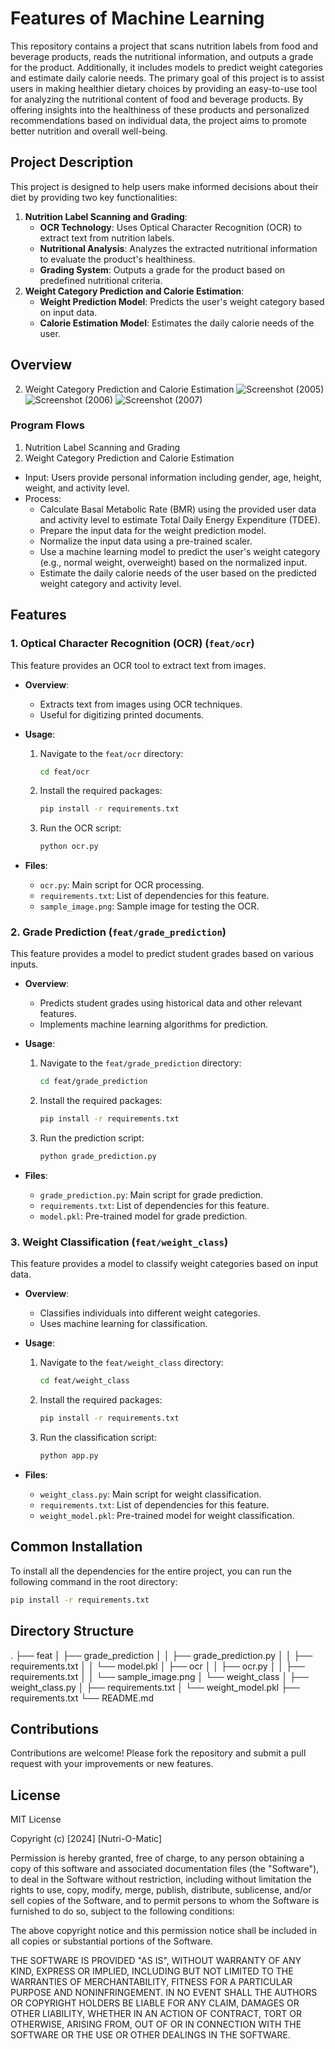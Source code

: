 # Features of Machine Learning

This repository contains a project that scans nutrition labels from food and beverage products, reads the nutritional information, and outputs a grade for the product. Additionally, it includes models to predict weight categories and estimate daily calorie needs. The primary goal of this project is to assist users in making healthier dietary choices by providing an easy-to-use tool for analyzing the nutritional content of food and beverage products. By offering insights into the healthiness of these products and personalized recommendations based on individual data, the project aims to promote better nutrition and overall well-being.

## Project Description

This project is designed to help users make informed decisions about their diet by providing two key functionalities:
1. **Nutrition Label Scanning and Grading**: 
   - **OCR Technology**: Uses Optical Character Recognition (OCR) to extract text from nutrition labels.
   - **Nutritional Analysis**: Analyzes the extracted nutritional information to evaluate the product's healthiness.
   - **Grading System**: Outputs a grade for the product based on predefined nutritional criteria.
2. **Weight Category Prediction and Calorie Estimation**:
   - **Weight Prediction Model**: Predicts the user's weight category based on input data.
   - **Calorie Estimation Model**: Estimates the daily calorie needs of the user.
     
## Overview

2. Weight Category Prediction and Calorie Estimation
![Screenshot (2005)](https://github.com/nutriomatic/machine-learning-kaisar/assets/105763198/ffcdc0d9-9728-4b83-8e17-3d00712307ba)
![Screenshot (2006)](https://github.com/nutriomatic/machine-learning-kaisar/assets/105763198/cba47b42-0954-433a-b832-7b0564968c88)
![Screenshot (2007)](https://github.com/nutriomatic/machine-learning-kaisar/assets/105763198/9c1a9e06-79ad-4b9a-88f3-97c30df36fb5)

### Program Flows
1. Nutrition Label Scanning and Grading
2. Weight Category Prediction and Calorie Estimation
- Input: Users provide personal information including gender, age, height, weight, and activity level.
- Process:
  - Calculate Basal Metabolic Rate (BMR) using the provided user data and activity level to estimate Total Daily Energy Expenditure (TDEE).
  - Prepare the input data for the weight prediction model.
  - Normalize the input data using a pre-trained scaler.
  - Use a machine learning model to predict the user's weight category (e.g., normal weight, overweight) based on the normalized input.
  - Estimate the daily calorie needs of the user based on the predicted weight category and activity level.
    
## Features

### 1. Optical Character Recognition (OCR) (`feat/ocr`)

This feature provides an OCR tool to extract text from images.

- **Overview**: 
  - Extracts text from images using OCR techniques.
  - Useful for digitizing printed documents.
  
- **Usage**:
  1. Navigate to the `feat/ocr` directory:
     ```bash
     cd feat/ocr
     ```
  2. Install the required packages:
     ```bash
     pip install -r requirements.txt
     ```
  3. Run the OCR script:
     ```bash
     python ocr.py
     ```

- **Files**:
  - `ocr.py`: Main script for OCR processing.
  - `requirements.txt`: List of dependencies for this feature.
  - `sample_image.png`: Sample image for testing the OCR.

### 2. Grade Prediction (`feat/grade_prediction`)

This feature provides a model to predict student grades based on various inputs.

- **Overview**: 
  - Predicts student grades using historical data and other relevant features.
  - Implements machine learning algorithms for prediction.
  
- **Usage**:
  1. Navigate to the `feat/grade_prediction` directory:
     ```bash
     cd feat/grade_prediction
     ```
  2. Install the required packages:
     ```bash
     pip install -r requirements.txt
     ```
  3. Run the prediction script:
     ```bash
     python grade_prediction.py
     ```

- **Files**:
  - `grade_prediction.py`: Main script for grade prediction.
  - `requirements.txt`: List of dependencies for this feature.
  - `model.pkl`: Pre-trained model for grade prediction.
    
### 3. Weight Classification (`feat/weight_class`)

This feature provides a model to classify weight categories based on input data.

- **Overview**: 
  - Classifies individuals into different weight categories.
  - Uses machine learning for classification.
  
- **Usage**:
  1. Navigate to the `feat/weight_class` directory:
     ```bash
     cd feat/weight_class
     ```
  2. Install the required packages:
     ```bash
     pip install -r requirements.txt
     ```
  3. Run the classification script:
     ```bash
     python app.py
     ```

- **Files**:
  - `weight_class.py`: Main script for weight classification.
  - `requirements.txt`: List of dependencies for this feature.
  - `weight_model.pkl`: Pre-trained model for weight classification.

## Common Installation

To install all the dependencies for the entire project, you can run the following command in the root directory:

```bash
pip install -r requirements.txt
```

## Directory Structure
.
├── feat
│   ├── grade_prediction
│   │   ├── grade_prediction.py
│   │   ├── requirements.txt
│   │   └── model.pkl
│   ├── ocr
│   │   ├── ocr.py
│   │   ├── requirements.txt
│   │   └── sample_image.png
│   └── weight_class
│       ├── weight_class.py
│       ├── requirements.txt
│       └── weight_model.pkl
├── requirements.txt
└── README.md

## Contributions

Contributions are welcome! Please fork the repository and submit a pull request with your improvements or new features.

## License

MIT License

Copyright (c) [2024] [Nutri-O-Matic]

Permission is hereby granted, free of charge, to any person obtaining a copy
of this software and associated documentation files (the "Software"), to deal
in the Software without restriction, including without limitation the rights
to use, copy, modify, merge, publish, distribute, sublicense, and/or sell
copies of the Software, and to permit persons to whom the Software is
furnished to do so, subject to the following conditions:

The above copyright notice and this permission notice shall be included in all
copies or substantial portions of the Software.

THE SOFTWARE IS PROVIDED "AS IS", WITHOUT WARRANTY OF ANY KIND, EXPRESS OR
IMPLIED, INCLUDING BUT NOT LIMITED TO THE WARRANTIES OF MERCHANTABILITY,
FITNESS FOR A PARTICULAR PURPOSE AND NONINFRINGEMENT. IN NO EVENT SHALL THE
AUTHORS OR COPYRIGHT HOLDERS BE LIABLE FOR ANY CLAIM, DAMAGES OR OTHER
LIABILITY, WHETHER IN AN ACTION OF CONTRACT, TORT OR OTHERWISE, ARISING FROM,
OUT OF OR IN CONNECTION WITH THE SOFTWARE OR THE USE OR OTHER DEALINGS IN THE
SOFTWARE.

